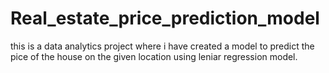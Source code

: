 # Real_estate_price_prediction_model
this is a data analytics project where i have created a model to predict the pice of the house on the given location using leniar regression model.
